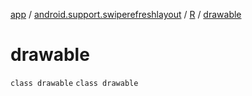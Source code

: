 [app](../../../index.md) / [android.support.swiperefreshlayout](../../index.md) / [R](../index.md) / [drawable](./index.md)

# drawable

`class drawable`
`class drawable`